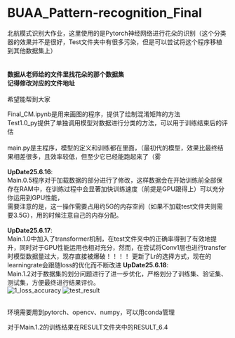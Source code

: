 # BUAA_Pattern-recognition_Final
北航模式识别大作业，这里使用的是Pytorch神经网络进行花朵的识别（这个分类器的效果并不是很好，Test文件夹中有很多污染，但是可以尝试将这个程序移植到其他数据集上）<br />
<br />
<br />
**数据从老师给的文件里找花朵的那个数据集**<br />
**记得修改对应的文件地址**<br />
<br />
希望能帮到大家<br />

Final_CM.ipynb是用来画图的程序，提供了绘制混淆矩阵的方法<br />
Test1.0_py提供了单独调用模型对数据进行分类的方法，可以用于训练结束后的评估<br />
<br />
main.py是主程序，模型的定义和训练都在里面，（最初代的模型，效果比最终结果相差很多，且效率较低，但至少它已经能跑起来了（雾<br />
<br />
__**UpDate25.6.16**__:  
Main.0.5程序对于加载数据的部分进行了修改，这样数据会在开始训练前全部保存在RAM中，在训练过程中会显著加快训练速度（前提是GPU跟得上）可以充分你运用到GPU性能，<br />
需要注意的是，这一操作需要占用约5G的内存空间（如果不加载test文件夹则需要3.5G），用的时候注意自己的内存分配。<br />
<br />
__**UpDate25.6.17**__:<br />
Main.1.0中加入了transformer机制，在test文件夹中的正确率得到了有效地提升，同时对于GPU性能运用也相对充分，然而，在尝试将Conv1层也进行transfer时模型数据量过大，现存直接被爆破！！！！<bar/>
更新了Lr的选择方式，现在的learningrate会跟随loss的优化而不断改进
__**UpDate25.6.18**__:<br />
Main.1.2对于数据集的划分问题进行了进一步优化，严格划分了训练集、验证集、测试集，方便最终进行结果评价。<br />
![1_loss_accuracy](https://github.com/user-attachments/assets/ed5cce22-ee8e-4553-a806-c06440144d45)
![test_result](https://github.com/user-attachments/assets/3a08e351-8f3b-4f37-97e0-be440176b3da)



<br />
环境需要用到pytorch、opencv、numpy，可以用conda管理


  对于Main.1.2的训练结果在RESULT文件夹中的RESULT_6.4
